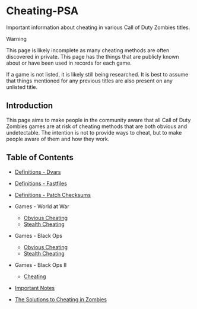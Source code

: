 # Cheating-PSA
Important information about cheating in various Call of Duty Zombies titles.

> [!WARNING]
> This page is likely incomplete as many cheating methods are often discovered in private. This page has the things that are publicly known about or have been used in records for each game. 
> 
> If a game is not listed, it is likely still being researched. It is best to assume that things mentioned for any previous titles are also present on any unlisted title.

## Introduction
This page aims to make people in the community aware that all Call of Duty Zombies games are at risk of cheating methods that are both obvious and undetectable. The intention is not to provide ways to cheat, but to make people aware of them and how they work.

## Table of Contents
- [Definitions - Dvars](/pages/definitions/Dvars.md)

- [Definitions - Fastfiles](/pages/definitions/Fastfiles.md)

- [Definitions - Patch Checksums](/pages/definitions/Patch-Checksums.md)

- Games - World at War
    - [Obvious Cheating](/pages/waw/Obvious-Cheating.md)
    - [Stealth Cheating](/pages/waw/Stealth-Cheating.md)

- Games - Black Ops
    - [Obvious Cheating](/pages/bo1/Obvious-Cheating.md)
    - [Stealth Cheating](/pages/bo1/Stealth-Cheating.md)

- Games - Black Ops II
    - [Cheating](/pages/bo2/Cheating.md)

- [Important Notes](/pages/Important-Notes.md)

- [The Solutions to Cheating in Zombies](/pages/Solutions-to-Cheating.md)
